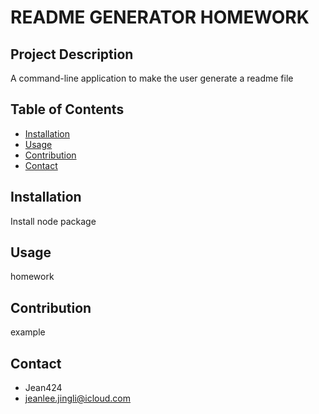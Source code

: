 
# README GENERATOR HOMEWORK

## Project Description
A command-line application to make the user generate a readme file

## Table of Contents
- [Installation](#installation)
- [Usage](#usage)
- [Contribution](#contribution)
- [Contact](#contact)

## Installation
Install node package
      
## Usage
homework
      
## Contribution
example

## Contact
- Jean424
- jeanlee.jingli@icloud.com